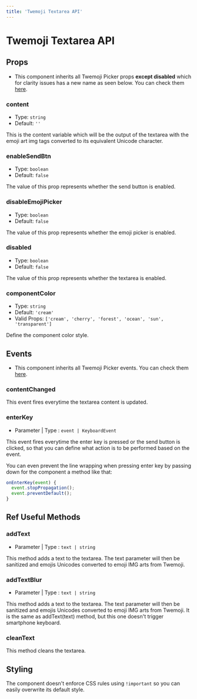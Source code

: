 ```yaml
---
title: 'Twemoji Textarea API'
---
```


# Twemoji Textarea API

## Props

- This component inherits all Twemoji Picker props **except disabled** which for clarity issues has a new name as seen below. You can check them [here](/docs/twemoji-picker-api#props).

### content
- Type: ``string``
- Default: ``''``

This is the content variable which will be the output of the textarea with the emoji art img tags converted to its equivalent Unicode character.

### enableSendBtn
- Type: ``boolean``
- Default: ``false``

The value of this prop represents whether the send button is enabled.

### disableEmojiPicker
- Type: ``boolean``
- Default: ``false``

The value of this prop represents whether the emoji picker is enabled.

### disabled
- Type: ``boolean``
- Default: ``false``

The value of this prop represents whether the textarea is enabled.

### componentColor
- Type: ``string``
- Default: ``'cream'``
- Valid Props: ``['cream', 'cherry', 'forest', 'ocean', 'sun', 'transparent']``

Define the component color style.

## Events

- This component inherits all Twemoji Picker events. You can check them [here](/docs/twemoji-picker-api#events).

### contentChanged

This event fires everytime the textarea content is updated.

### enterKey
- Parameter | Type : ``event | KeyboardEvent``

This event fires everytime the enter key is pressed or the send button is clicked, so that you can define what action is to be performed based on the event.

You can even prevent the line wrapping when pressing enter key by passing down for the component a method like that:
```js
onEnterKey(event) {
  event.stopPropagation();
  event.preventDefault();
}
```

## Ref Useful Methods

### addText
- Parameter | Type : ``text | string``

This method adds a text to the textarea. The text parameter will then be sanitized and emojis Unicodes converted to emoji IMG arts from Twemoji.

### addTextBlur
- Parameter | Type : ``text | string``

This method adds a text to the textarea. The text parameter will then be sanitized and emojis Unicodes converted to emoji IMG arts from Twemoji. It is the same as addText(text) method, but this one doesn't trigger smartphone keyboard.

### cleanText

This method cleans the textarea.

## Styling

The component doesn't enforce CSS rules using `!important` so you can easily overwrite its default style.